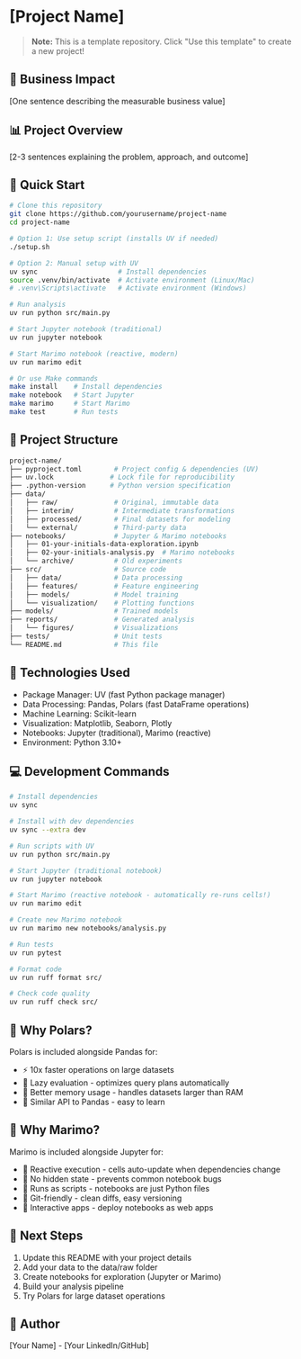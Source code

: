 # [Project Name]

> **Note:** This is a template repository. Click "Use this template" to create a new project!

## 🎯 Business Impact
[One sentence describing the measurable business value]

## 📊 Project Overview
[2-3 sentences explaining the problem, approach, and outcome]

## 🚀 Quick Start
```bash
# Clone this repository
git clone https://github.com/yourusername/project-name
cd project-name

# Option 1: Use setup script (installs UV if needed)
./setup.sh

# Option 2: Manual setup with UV
uv sync                    # Install dependencies
source .venv/bin/activate  # Activate environment (Linux/Mac)
# .venv\Scripts\activate   # Activate environment (Windows)

# Run analysis
uv run python src/main.py

# Start Jupyter notebook (traditional)
uv run jupyter notebook

# Start Marimo notebook (reactive, modern)
uv run marimo edit

# Or use Make commands
make install    # Install dependencies
make notebook   # Start Jupyter
make marimo     # Start Marimo
make test       # Run tests
```

## 📁 Project Structure

```bash
project-name/
├── pyproject.toml        # Project config & dependencies (UV)
├── uv.lock              # Lock file for reproducibility
├── .python-version      # Python version specification
├── data/
│   ├── raw/              # Original, immutable data
│   ├── interim/          # Intermediate transformations
│   ├── processed/        # Final datasets for modeling
│   └── external/         # Third-party data
├── notebooks/            # Jupyter & Marimo notebooks
│   ├── 01-your-initials-data-exploration.ipynb
│   ├── 02-your-initials-analysis.py  # Marimo notebooks
│   └── archive/          # Old experiments
├── src/                  # Source code
│   ├── data/             # Data processing
│   ├── features/         # Feature engineering
│   ├── models/           # Model training
│   └── visualization/    # Plotting functions
├── models/               # Trained models
├── reports/              # Generated analysis
│   └── figures/          # Visualizations
├── tests/                # Unit tests
└── README.md             # This file
```

## 🔧 Technologies Used

* Package Manager: UV (fast Python package manager)
* Data Processing: Pandas, Polars (fast DataFrame operations)
* Machine Learning: Scikit-learn
* Visualization: Matplotlib, Seaborn, Plotly
* Notebooks: Jupyter (traditional), Marimo (reactive)
* Environment: Python 3.10+

## 💻 Development Commands

```bash
# Install dependencies
uv sync

# Install with dev dependencies
uv sync --extra dev

# Run scripts with UV
uv run python src/main.py

# Start Jupyter (traditional notebook)
uv run jupyter notebook

# Start Marimo (reactive notebook - automatically re-runs cells!)
uv run marimo edit

# Create new Marimo notebook
uv run marimo new notebooks/analysis.py

# Run tests
uv run pytest

# Format code
uv run ruff format src/

# Check code quality
uv run ruff check src/
```

## 🌟 Why Polars?

Polars is included alongside Pandas for:

* ⚡ 10x faster operations on large datasets
* 🔄 Lazy evaluation - optimizes query plans automatically
* 💾 Better memory usage - handles datasets larger than RAM
* 🎯 Similar API to Pandas - easy to learn

## 🎨 Why Marimo?

Marimo is included alongside Jupyter for:

* 🔄 Reactive execution - cells auto-update when dependencies change
* 🐛 No hidden state - prevents common notebook bugs
* 🚀 Runs as scripts - notebooks are just Python files
* 🎯 Git-friendly - clean diffs, easy versioning
* 📱 Interactive apps - deploy notebooks as web apps

## 📝 Next Steps

1. Update this README with your project details
2. Add your data to the data/raw folder
3. Create notebooks for exploration (Jupyter or Marimo)
4. Build your analysis pipeline
5. Try Polars for large dataset operations

## 👤 Author
[Your Name] - [Your LinkedIn/GitHub]
